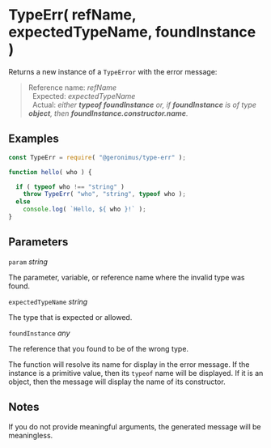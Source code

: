 # TypeErr( refName, expectedTypeName, foundInstance )

Returns a new instance of a `TypeError` with the error message:

> Reference name: *refName*
> <br/>&nbsp;&nbsp;Expected: *expectedTypeName*
> <br/>&nbsp;&nbsp;Actual: *either ***typeof foundInstance*** or, if ***foundInstance*** is of type ***object***, then ***foundInstance.constructor.name***.*

## Examples

```javascript
const TypeErr = require( "@geronimus/type-err" );

function hello( who ) {

  if ( typeof who !== "string" )
    throw TypeErr( "who", "string", typeof who );
  else
    console.log( `Hello, ${ who }!` );
}
```

## Parameters

`param` *string*

The parameter, variable, or reference name where the invalid type was found.

`expectedTypeName` *string*

The type that is expected or allowed.

`foundInstance` *any*

The reference that you found to be of the wrong type.

The function will resolve its name for display in the error message. If the instance is a primitive value, then its `typeof` name will be displayed. If it is an object, then the message will display the name of its constructor.

## Notes

If you do not provide meaningful arguments, the generated message will be meaningless.

